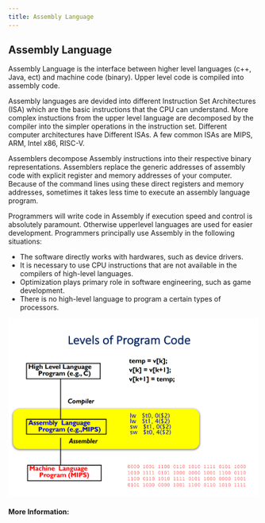 ```yaml
---
title: Assembly Language
---
```

## Assembly Language


<!-- The article goes here, in GitHub-flavored Markdown. Feel free to add YouTube videos, images, and CodePen/JSBin embeds  -->
Assembly Language is the interface between higher level languages (c++, Java, ect) and machine code (binary). Upper level code is compiled into assembly code.

Assembly languages are devided into different Instruction Set Architectures (ISA) which are the basic instructions that the CPU can understand. More complex instuctions from the upper level language are decomposed by the compiler into the simpler operations in the instruction set. Different computer architectures have Different ISAs. A few common ISAs are MIPS, ARM, Intel x86, RISC-V.

Assemblers decompose Assembly instructions into their respective binary representations. Assemblers replace the generic addresses of assembly code with explicit register and memory addresses of your computer. Because of the command lines using these direct registers and memory addresses, sometimes it takes less time to execute an assembly language program.

Programmers will write code in Assembly if execution speed and control is absolutely paramount. Otherwise upperlevel languages are used for easier development. Programmers principally use Assembly in the following situations:
* The software directly works with hardwares, such as device drivers.
* It is necessary to use CPU instructions that are not available in the compilers of high-level languages.
* Optimization plays primary role in software engineering, such as game development.
* There is no high-level language to program a certain types of processors.

![Image of Levels of Code](https://raw.githubusercontent.com/colbybanbury/assemblyPicture/master/Screenshot%20from%202017-10-14%2014-03-06.png)

#### More Information:
<!-- Please add any articles you think might be helpful to read before writing the article -->

